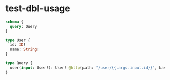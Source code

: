 # test-dbl-usage

```graphql @config
schema {
  query: Query
}

type User {
  id: ID!
  name: String!
}

type Query {
  user(input: User!): User! @http(path: "/user/{{.args.input.id}}", baseURL: "http://localhost:8080")
}
```
